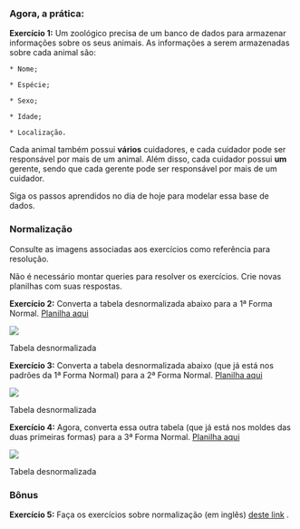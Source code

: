 ### Agora, a prática:

**Exercício 1:** Um zoológico precisa de um banco de dados para armazenar informações sobre os seus animais. As informações a serem armazenadas sobre cada animal são:

```
* Nome;

* Espécie;

* Sexo;

* Idade;

* Localização.
```

Cada animal também possui **vários** cuidadores, e cada cuidador pode ser responsável por mais de um animal. Além disso, cada cuidador possui **um** gerente, sendo que cada gerente pode ser responsável por mais de um cuidador.

Siga os passos aprendidos no dia de hoje para modelar essa base de dados.

### Normalização

Consulte as imagens associadas aos exercícios como referência para resolução.

Não é necessário montar queries para resolver os exercícios. Crie novas planilhas com suas respostas.

**Exercício 2:** Converta a tabela desnormalizada abaixo para a 1ª Forma Normal. [Planilha aqui](https://s3.us-east-2.amazonaws.com/assets.app.betrybe.com/back-end/sql/database-modeling/primeira-forma-normal-d014c67b9acc6d0f9e3c884a411ad8d3.xlsx)

![](https://s3.us-east-2.amazonaws.com/assets.app.betrybe.com/back-end/sql/database-modeling/images/forma1_desnormalizada-c3a17e266c4503527c90b36012a603ac.png)

Tabela desnormalizada

**Exercício 3:** Converta a tabela desnormalizada abaixo (que já está nos padrões da 1ª Forma Normal) para a 2ª Forma Normal. [Planilha aqui](https://s3.us-east-2.amazonaws.com/assets.app.betrybe.com/back-end/sql/database-modeling/segunda-forma-normal-bfe03f94d64fbf2e114c56819d56ddae.xlsx)

![](https://s3.us-east-2.amazonaws.com/assets.app.betrybe.com/back-end/sql/database-modeling/images/forma2_desnormalizada-89c8d3806e2ee316cd84cc71155de967.png)

Tabela desnormalizada

**Exercício 4:** Agora, converta essa outra tabela (que já está nos moldes das duas primeiras formas) para a 3ª Forma Normal. [Planilha aqui](https://s3.us-east-2.amazonaws.com/assets.app.betrybe.com/back-end/sql/database-modeling/terceira-forma-normal-b364e3a456f2fc3da2113863ee9455f6.xlsx)

![](https://s3.us-east-2.amazonaws.com/assets.app.betrybe.com/back-end/sql/database-modeling/images/forma3_desnormalizada-5af4f4b866f7a3dd9c70ff80b0c8155c.png)

Tabela desnormalizada

### Bônus

**Exercício 5:** Faça os exercícios sobre normalização (em inglês) [deste link](https://www.javaguicodexample.com/normalizationnotes.pdf) .

